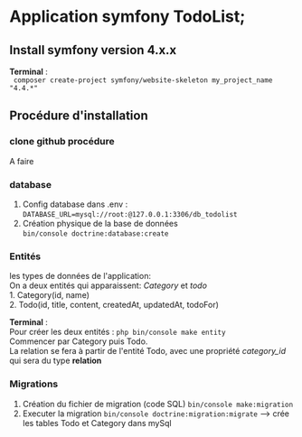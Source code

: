 # Application symfony TodoList;
## Install symfony version 4.x.x
__Terminal__ :  
   ``` composer create-project symfony/website-skeleton my_project_name "4.4.*"```

## Procédure d'installation
### clone github procédure  
A faire
### database
1. Config database dans .env :  
  ```DATABASE_URL=mysql://root:@127.0.0.1:3306/db_todolist```     
2. Création physique de la base de données  
```bin/console doctrine:database:create``` 
### Entités
les types de données de l'application:  
On a deux entités qui apparaissent:   _Category_ et _todo_   
    1. Category(id, name)  
    2. Todo(id, title, content, createdAt, updatedAt, todoFor)    

__Terminal__ :  
Pour créer les deux entités : ```php bin/console make entity```  
Commencer par Category puis Todo.  
La relation se fera à partir de l'entité Todo, avec une propriété _category_id_ qui sera du type __relation__  
### Migrations

1. Création du fichier de migration (code SQL) ```bin/console make:migration```
2. Executer la migration ```bin/console doctrine:migration:migrate```
    --> crée les tables Todo et Category dans mySql
